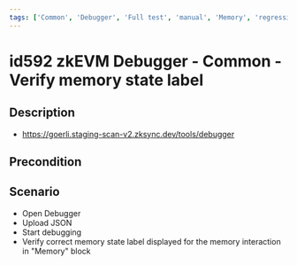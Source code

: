 ```yaml
---
tags: ['Common', 'Debugger', 'Full test', 'manual', 'Memory', 'regression', 'ZKF-2465', 'Active']
---
```


# id592 zkEVM Debugger - Common - Verify memory state label

## Description
  - https://goerli.staging-scan-v2.zksync.dev/tools/debugger

## Precondition


## Scenario
- Open Debugger
- Upload JSON
- Start debugging
- Verify correct memory state label displayed for the memory interaction in "Memory" block
